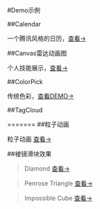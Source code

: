 #Demo示例

##Calendar

一个腾讯风格的日历，[查看->](http://gongvirgil.github.io/Demo/Calendar/)

##Canvas雷达动画图

个人技能展示，[查看->](http://gongvirgil.github.io/Demo/Radar/)

##ColorPick

传统色彩，[查看DEMO->](http://gongvirgil.github.io/Demo/ColorPick/)

##TagCloud

=======
##粒子动画

粒子动画 [查看->](http://gongvirgil.github.io/Demo/DotsAnimate/)

##棱镜滑块效果

> Diamond [查看->](http://gongvirgil.github.io/Demo/PrismEffectSlider/index.html)

> Penrose Triangle [查看->](http://gongvirgil.github.io/Demo/PrismEffectSlider/index2.html)

> Impossible Cube [查看->](http://gongvirgil.github.io/Demo/PrismEffectSlider/index3.html)

